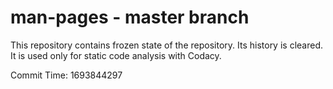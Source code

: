 # man-pages - master branch

This repository contains frozen state of the repository.
Its history is cleared. It is used only for static code
analysis with Codacy.

Commit Time: 1693844297